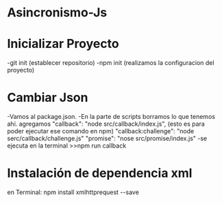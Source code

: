 # Asincronismo-Js

# Inicializar Proyecto
-git init (establecer repositorio)
-npm init (realizamos la configuracion del proyecto)

# Cambiar Json
-Vamos al package.json.
-En la parte de scripts borramos lo que tenemos ahí.
agregamos "callback": "node src/callback/index.js", (esto es para poder ejecutar ese comando en npm)
"callback:challenge": "node serc/callback/challenge.js"
"promise": "nose src/promise/index.js"
-se ejecuta en la terminal >>npm run callback

# Instalación de dependencia xml
en Terminal:
npm install xmlhttprequest --save